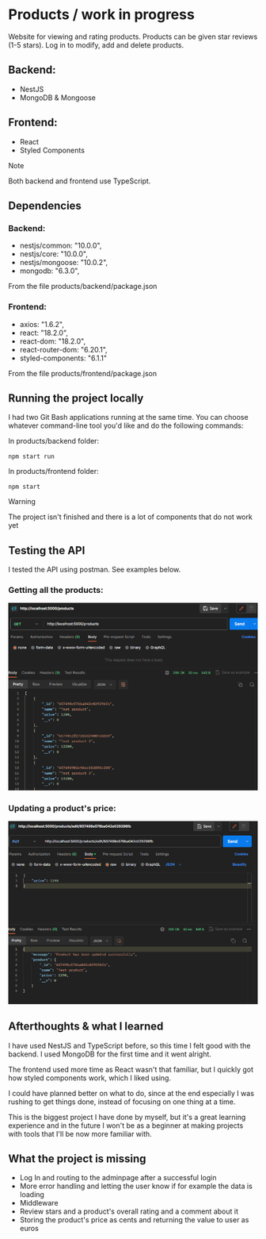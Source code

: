 # Products / work in progress
Website for viewing and rating products. Products can be given star reviews (1-5 stars). Log in to modify, add and delete products.

## Backend:
- NestJS
- MongoDB & Mongoose

## Frontend:
- React
- Styled Components


> [!NOTE]
> Both backend and frontend use TypeScript.

## Dependencies

### Backend:
- nestjs/common: "10.0.0",
- nestjs/core: "10.0.0",
- nestjs/mongoose: "10.0.2",
- mongodb: "6.3.0",

From the file products/backend/package.json

### Frontend:
- axios: "1.6.2",
- react: "18.2.0",
- react-dom: "18.2.0",
- react-router-dom: "6.20.1",
- styled-components: "6.1.1"

From the file products/frontend/package.json

## Running the project locally
I had two Git Bash applications running at the same time. You can choose whatever command-line tool you'd like and do the following commands:

In products/backend folder:
```
npm start run
```

In products/frontend folder:
```
npm start
```


> [!WARNING]
> The project isn't finished and there is a lot of components that do not work yet

## Testing the API
I tested the API using postman. See examples below.

### Getting all the products:
![postman testing](photos/postmantest.png?raw=true)

### Updating a product's price:
![another postman test](photos/postmantest2.png?raw=true)

## Afterthoughts & what I learned

I have used NestJS and TypeScript before, so this time I felt good with the backend. I used MongoDB for the first time and it went alright.

The frontend used more time as React wasn't that familiar, but I quickly got how styled components work, which I liked using.

I could have planned better on what to do, since at the end especially I was rushing to get things done, instead of focusing on one thing at a time.

This is the biggest project I have done by myself, but it's a great learning experience and in the future I won't be as a beginner at making projects with tools that I'll be now more familiar with.

## What the project is missing
- Log In and routing to the adminpage after a successful login
- More error handling and letting the user know if for example the data is loading
- Middleware
- Review stars and a product's overall rating and a comment about it
- Storing the product's price as cents and returning the value to user as euros
